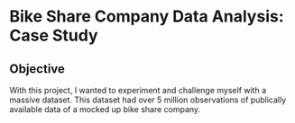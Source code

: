 # Bike Share Company Data Analysis: Case Study

## Objective

With this project, I wanted to experiment and challenge myself with a massive dataset. This dataset had over 5 million observations of publically available data of a mocked up bike share company.
